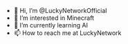 - 👋 Hi, I’m @LuckyNetworkOfficial
- 👀 I’m interested in Minecraft
- 🌱 I’m currently learning AI
- 📫 How to reach me at LuckyNetwork

<!---
LuckyNetworkOfficial/LuckyNetworkOfficial is a ✨ special ✨ repository because its `README.md` (this file) appears on your GitHub profile.
You can click the Preview link to take a look at your changes.
--->
